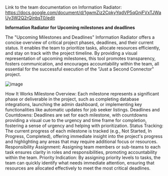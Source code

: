 Link to the team documentation on Information Radiator: https://docs.google.com/document/d/1gwmZiz2CpkyYqdVP5qGnjFVxTJWaUy3W2Q2rQjnbsT0/edit

**Information Radiator for Upcoming milestones and deadlines**

The "Upcoming Milestones and Deadlines" Information Radiator offers a concise overview of critical project phases, deadlines, and their current status. It enables the team to prioritize tasks, allocate resources efficiently, and stay on track with the project timeline. By providing a visual representation of upcoming milestones, this tool promotes transparency, fosters communication, and encourages accountability within the team, all essential for the successful execution of the "Just a Second Connector" project.

![image](https://github.com/slu-csci-5030/Just-a-second-connector/assets/63463501/9725c1c8-59bb-4dff-afb1-28e438a10260)

How It Works
Milestone Overview: Each milestone represents a significant phase or deliverable in the project, such as completing database integrations, launching the admin dashboard, or implementing key functionalities like automatic updates for job seeker listings.
Deadlines and Countdowns: Deadlines are set for each milestone, with countdowns providing a visual cue to the urgency and time frame for completion, fostering a sense of urgency and helping with prioritization.
Status Tracking: The current progress of each milestone is tracked (e.g., Not Started, In Progress, Completed), offering immediate insight into the project's progress and highlighting any areas that may require additional focus or resources.
Responsibility Assignment: Assigning team members or sub-teams to each task ensures clarity in roles and responsibilities, promoting accountability within the team.
Priority Indication: By assigning priority levels to tasks, the team can quickly identify what needs immediate attention, ensuring that resources are allocated effectively to meet the most critical deadlines.
